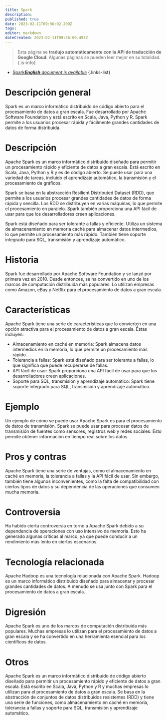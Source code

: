 ```yaml
---
title: Spark
description: 
published: true
date: 2023-02-11T09:56:02.209Z
tags: 
editor: markdown
dateCreated: 2023-02-11T09:56:00.493Z
---
```


> Esta página se **tradujo automáticamente con la API de traducción de Google Cloud**.
Algunas páginas se pueden leer mejor en su totalidad.{.is-info}



- [Spark***English** document is available*](/en/Knowledge-base/Dictionary/spark)
{.links-list}


# Descripción general
Spark es un marco informático distribuido de código abierto para el procesamiento de datos a gran escala. Fue desarrollado por Apache Software Foundation y está escrito en Scala, Java, Python y R. Spark permite a los usuarios procesar rápida y fácilmente grandes cantidades de datos de forma distribuida.

# Descripción
Apache Spark es un marco informático distribuido diseñado para permitir un procesamiento rápido y eficiente de datos a gran escala. Está escrito en Scala, Java, Python y R y es de código abierto. Se puede usar para una variedad de tareas, incluido el aprendizaje automático, la transmisión y el procesamiento de gráficos.

Spark se basa en la abstracción Resilient Distributed Dataset (RDD), que permite a los usuarios procesar grandes cantidades de datos de forma rápida y sencilla. Los RDD se distribuyen en varias máquinas, lo que permite el procesamiento en paralelo. Spark también proporciona una API fácil de usar para que los desarrolladores creen aplicaciones.

Spark está diseñado para ser tolerante a fallas y eficiente. Utiliza un sistema de almacenamiento en memoria caché para almacenar datos intermedios, lo que permite un procesamiento más rápido. También tiene soporte integrado para SQL, transmisión y aprendizaje automático.

# Historia
Spark fue desarrollado por Apache Software Foundation y se lanzó por primera vez en 2010. Desde entonces, se ha convertido en uno de los marcos de computación distribuida más populares. Lo utilizan empresas como Amazon, eBay y Netflix para el procesamiento de datos a gran escala.

# Características
Apache Spark tiene una serie de características que lo convierten en una opción atractiva para el procesamiento de datos a gran escala. Éstas incluyen:

- Almacenamiento en caché en memoria: Spark almacena datos intermedios en la memoria, lo que permite un procesamiento más rápido.
- Tolerancia a fallas: Spark está diseñado para ser tolerante a fallas, lo que significa que puede recuperarse de fallas.
- API fácil de usar: Spark proporciona una API fácil de usar para que los desarrolladores creen aplicaciones.
- Soporte para SQL, transmisión y aprendizaje automático: Spark tiene soporte integrado para SQL, transmisión y aprendizaje automático.

# Ejemplo
Un ejemplo de cómo se puede usar Apache Spark es para el procesamiento de datos de transmisión. Spark se puede usar para procesar datos de transmisión de fuentes como sensores, registros web y redes sociales. Esto permite obtener información en tiempo real sobre los datos.

# Pros y contras
Apache Spark tiene una serie de ventajas, como el almacenamiento en caché en memoria, la tolerancia a fallas y la API fácil de usar. Sin embargo, también tiene algunos inconvenientes, como la falta de compatibilidad con ciertos tipos de datos y su dependencia de las operaciones que consumen mucha memoria.

# Controversia
Ha habido cierta controversia en torno a Apache Spark debido a su dependencia de operaciones con uso intensivo de memoria. Esto ha generado algunas críticas al marco, ya que puede conducir a un rendimiento más lento en ciertos escenarios.

# Tecnología relacionada
Apache Hadoop es una tecnología relacionada con Apache Spark. Hadoop es un marco informático distribuido diseñado para almacenar y procesar grandes cantidades de datos. A menudo se usa junto con Spark para el procesamiento de datos a gran escala.

# Digresión
Apache Spark es uno de los marcos de computación distribuida más populares. Muchas empresas lo utilizan para el procesamiento de datos a gran escala y se ha convertido en una herramienta esencial para los científicos de datos.

# Otros
Apache Spark es un marco informático distribuido de código abierto diseñado para permitir un procesamiento rápido y eficiente de datos a gran escala. Está escrito en Scala, Java, Python y R y muchas empresas lo utilizan para el procesamiento de datos a gran escala. Se basa en la abstracción de conjuntos de datos distribuidos resistentes (RDD) y tiene una serie de funciones, como almacenamiento en caché en memoria, tolerancia a fallas y soporte para SQL, transmisión y aprendizaje automático.